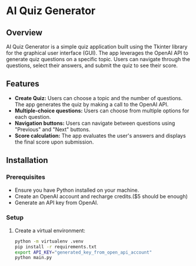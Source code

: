 # AI Quiz Generator

## Overview

AI Quiz Generator is a simple quiz application built using the Tkinter library for the graphical user interface (GUI). The app leverages the OpenAI API to generate quiz questions on a specific topic. Users can navigate through the questions, select their answers, and submit the quiz to see their score.

## Features

- **Create Quiz:** Users can choose a topic and the number of questions. The app generates the quiz by making a call to the OpenAI API.
- **Multiple-choice questions:** Users can choose from multiple options for each question.
- **Navigation buttons:** Users can navigate between questions using "Previous" and "Next" buttons.
- **Score calculation:** The app evaluates the user's answers and displays the final score upon submission.

## Installation

### Prerequisites

- Ensure you have Python installed on your machine.
- Create an OpenAI account and recharge credits.($5 should be enough)
- Generate an API key from OpenAI.

### Setup

1. Create a virtual environment:
   ```bash
   python -m virtualenv .venv
   pip install -r requirements.txt
   export API_KEY="generated_key_from_open_api_account"
   python main.py
   
